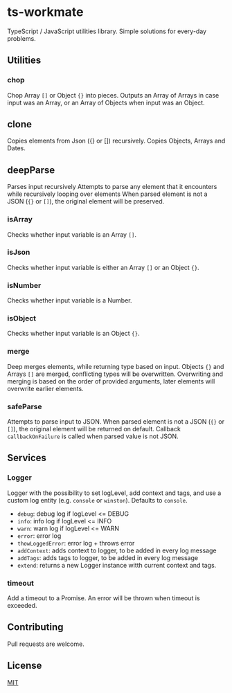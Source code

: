 # ts-workmate
TypeScript / JavaScript utilities library.
Simple solutions for every-day problems.

## Utilities
### chop
Chop Array `[]` or Object `{}` into pieces. Outputs an Array of Arrays in case input was an Array, or an Array of Objects when input was an Object.

## clone
Copies elements from Json ({} or []) recursively. Copies Objects, Arrays and Dates.

## deepParse
Parses input recursively
Attempts to parse any element that it encounters while recursively looping over elements
When parsed element is not a JSON (`{}` or `[]`), the original element will be preserved.

### isArray
Checks whether input variable is an Array `[]`.

### isJson
Checks whether input variable is either an Array  `[]` or an Object `{}`.

### isNumber
Checks whether input variable is a Number.

### isObject
Checks whether input variable is an Object `{}`.

### merge
Deep merges elements, while returning type based on input.
Objects `{}` and Arrays `[]` are merged, conflicting types will be overwritten. Overwriting and merging is based on the order of provided arguments, later elements will overwrite earlier elements.

### safeParse
Attempts to parse input to JSON. When parsed element is not a JSON (`{}` or `[]`), the original element will be returned on default. Callback `callbackOnFailure` is called when parsed value is not JSON.

## Services

### Logger
Logger with the possibility to set logLevel, add context and tags, and use a custom log entity (e.g. `console` or `winston`). Defaults to `console`. 

* `debug`: debug log if logLevel <= DEBUG
* `info`: info log if logLevel <= INFO
* `warn`: warn log if logLevel <= WARN
* `error`: error log
* `thowLoggedError`: error log + throws error
* `addContext`: adds context to logger, to be added in every log message
* `addTags`: adds tags to logger, to be added in every log message
* `extend`: returns a new Logger instance witth current context and tags.


### timeout
Add a timeout to a Promise. An error will be thrown when timeout is exceeded.

## Contributing
Pull requests are welcome.

## License
[MIT](https://opensource.org/licenses/MIT)